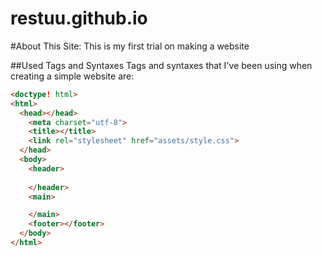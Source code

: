 # restuu.github.io

#About This Site:
This is my first trial on making a website

##Used Tags and Syntaxes
Tags and syntaxes that I've been using when creating a simple website are:

```html
<doctype! html>
<html>
  <head></head>
    <meta charset="utf-8">
    <title></title>
    <link rel="stylesheet" href="assets/style.css">
  </head>
  <body>
    <header>
      
    </header>
    <main>

    </main>
    <footer></footer>
  </body>
</html>
```

